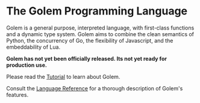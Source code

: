 # The Golem Programming Language

Golem is a general purpose, interpreted language, with first-class functions and a 
dynamic type system.  Golem aims to combine the clean semantics of Python, 
the concurrency of Go, the flexibility of Javascript, and the embeddability of Lua.

**Golem has not yet been officially released.  Its not yet ready for production use.**  

Please read the [Tutorial](https://github.com/mjarmy/golem-lang/blob/master/docs/tutorial.md) 
to learn about Golem.

Consult the [Language Reference](https://github.com/mjarmy/golem-lang/blob/master/docs/reference.md) 
for a thorough description of Golem's features.

